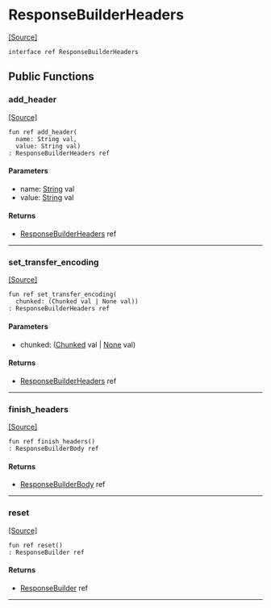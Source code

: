 # ResponseBuilderHeaders
<span class="source-link">[[Source]](src/http_server/response.md#L61)</span>
```pony
interface ref ResponseBuilderHeaders
```

## Public Functions

### add_header
<span class="source-link">[[Source]](src/http_server/response.md#L62)</span>


```pony
fun ref add_header(
  name: String val,
  value: String val)
: ResponseBuilderHeaders ref
```
#### Parameters

*   name: [String](builtin-String.md) val
*   value: [String](builtin-String.md) val

#### Returns

* [ResponseBuilderHeaders](http_server-ResponseBuilderHeaders.md) ref

---

### set_transfer_encoding
<span class="source-link">[[Source]](src/http_server/response.md#L63)</span>


```pony
fun ref set_transfer_encoding(
  chunked: (Chunked val | None val))
: ResponseBuilderHeaders ref
```
#### Parameters

*   chunked: ([Chunked](http_server-Chunked.md) val | [None](builtin-None.md) val)

#### Returns

* [ResponseBuilderHeaders](http_server-ResponseBuilderHeaders.md) ref

---

### finish_headers
<span class="source-link">[[Source]](src/http_server/response.md#L64)</span>


```pony
fun ref finish_headers()
: ResponseBuilderBody ref
```

#### Returns

* [ResponseBuilderBody](http_server-ResponseBuilderBody.md) ref

---

### reset
<span class="source-link">[[Source]](src/http_server/response.md#L65)</span>


```pony
fun ref reset()
: ResponseBuilder ref
```

#### Returns

* [ResponseBuilder](http_server-ResponseBuilder.md) ref

---

